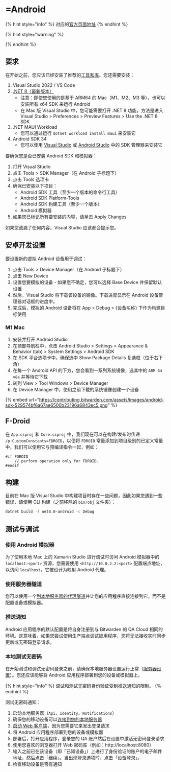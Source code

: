 # =Android

{% hint style="info" %}
对应的[官方页面地址](https://contributing.bitwarden.com/getting-started/mobile/net-maui-legacy/android/)
{% endhint %}

{% hint style="warning" %}

{% endhint %}

## 要求 <a href="#requirements" id="requirements"></a>

在开始之前，您应该已经安装了推荐的[工具和库](../../tools.md)。您还需要安装：

1. Visual Studio 2022 / VS Code
2. [.NET 8（最新版本）](https://dotnet.microsoft.com/zh-cn/download/dotnet/8.0)
   * 注意：即使您使用的是基于 ARM64 的 Mac（M1、M2、M3 等），也可以安装所有 x64 SDK 来运行 Android
   * 在 Mac 版 Visual Studio 中，您可能需要打开 .NET 8 功能，方法是进入 Visual Studio > Preferences > Preview Features > Use the .NET 8 SDK
3. .NET MAUI Workload
   * 您可以通过运行 `dotnet workload install maui` 来安装它
4. Android SDK 34
   * 您可以使用 [Visual Studio](https://learn.microsoft.com/zh-cn/previous-versions/xamarin/android/get-started/installation/android-sdk) 或 [Android Studio](https://developer.android.com/tools/releases/platforms?hl=zh-cn) 中的 SDK 管理器来安装它

要确保您是否已安装 Android SDK 和模拟器：

1. 打开 Visual Studio
2. 点击 Tools > SDK Manager（在 Android 子标题下）
3. 点击 Tools 选项卡
4. 确保已安装以下项目：
   * Android SDK 工具（至少一个版本的命令行工具）
   * Android SDK Platform-Tools
   * Android SDK 构建工具（至少一个版本）
   * Android 模拟器
5. 如果您已标记所有要安装的内容，请单击 Apply Changes

如果您遗漏了任何内容，Visual Studio 应该都会提示您。

## 安卓开发设置 <a href="#android-development-setup" id="android-development-setup"></a>

要设置新的虚拟 Android 设备用于调试：

1. 点击 Tools > Device Manager（在 Android 子标题下）
2. 点击 New Device
3. 设置您要模拟的设备 - 如果您不确定，您可以选择 Base Device 并保留默认设置
4. 然后，Visual Studio 将下载该设备的镜像。下载进度显示在 Android 设备管理器对话框的进度中。
5. 完成后，模拟的 Android 设备将在 App > Debug > {设备名称} 下作为构建目标使用

### M1 Mac <a href="#m1-macs" id="m1-macs"></a>

1. 安装并打开 Android Studio
2. 在顶部导航栏中，点击 Android Studio > Settings > Appearance & Behavior (tab) > System Settings > Android SDK
3. 在 SDK 平台选项卡中，确保选中 Show Package Details 复选框（位于右下角）
4. 在每一个 Android API 的下方，您会看到一系列系统镜像，选其中的 `ARM 64 v8a` 并等待它下载
5. 转到 View > Tool Windows > Device Manager
6. 在 Device Manager 中，使用之前下载的系统镜像创建一个设备

{% embed url="https://contributing.bitwarden.com/assets/images/android-sdk-529574bf6a67ae6500b23196a6843ec5.png" %}

## F-Droid[​](https://contributing.bitwarden.com/getting-started/mobile/net-maui-legacy/android/#f-droid) <a href="#f-droid" id="f-droid"></a>

在 `App.csproj` 和 `Core.csproj` 中，我们现在可以在构建/发布时传递 `/p:CustomConstants=FDROID`，以便将 `FDROID` 常量添加到项目级别的已定义常量中，我们可以使用它与预编译指令一起，例如：

```
#if FDROID
    // perform operation only for FDROID.
#endif
```

## 构建[​](https://contributing.bitwarden.com/getting-started/mobile/net-maui-legacy/android/#building) <a href="#building" id="building"></a>

目前在 Mac 版 Visual Studio 中构建项目时存在一些问题，因此如果您遇到一些错误，请使用 CLI 构建（之前移除的 `bin/obj` 文件夹）：

```bash
dotnet build -f net8.0-android -c Debug
```

## 测试与调试 <a href="#testing-and-debugging" id="testing-and-debugging"></a>

### 使用 Android 模拟器 <a href="#using-the-android-emulator" id="using-the-android-emulator"></a>

为了使用本地 Mac 上的 Xamarin Studio 进行调试时访问 Android 模拟器中的 `localhost:<port>` 资源，您需要使用 `<http://10.0.2.2:<port>` 配置端点地址，以访问 `localhost`，它被设计为映射 Android 代理。

### 使用服务器隧道 <a href="#using-server-tunneling" id="using-server-tunneling"></a>

您可以使用一个[到本地服务器的代理隧道](../../server/tunnel.md)并让您的应用程序直接连接到它，而不是配置设备或模拟器。

### 推送通知 <a href="#push-notifications" id="push-notifications"></a>

Android 应用程序的默认配置是将自身注册到与 Bitwarden 的 QA Cloud 相同的环境。这意味着，如果您尝试使用生产端点调试应用程序，您将无法接收实时同步更新或无密码登录请求。

### 本地测试无密码 <a href="#testing-passwordless-locally" id="testing-passwordless-locally"></a>

在开始测试和调试无密码登录之前，请确保本地服务器设置运行正常（[服务器设置](../../server/guide.md)）。您还应该能够将 Android 应用程序部署到您的设备或模拟器上。

{% hint style="info" %}
调试和测试无密码身份验证受到推送通知的限制。
{% endhint %}

测试无密码通知：

1. 启动本地服务器（`Api`、`Identity`、`Notifications`）
2. 确保您的移动设备可以[连接到您的本地服务器](android.md#using-server-tunneling)
3. [启动 Web 客户端](../../clients/web-vault/)，因为您需要它来发出登录请求
4. 将 Android 应用程序部署到您的设备或模拟器
5. 部署后，打开应用程序，登录您的 QA 账户然后在设置中激活无密码登录请求
6. 使用您喜欢的浏览器打开 Web 密码库（例如：http://localhost:8080）
7. 输入之前已在该设备（即「已知设备」）上进行了身份验证的账户的电子邮件地址，然后点击「继续」。当出现登录选项时，点击「设备登录」。
8. 检查移动设备是否有通知
